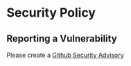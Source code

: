 # Security Policy

## Reporting a Vulnerability

Please create a [Github Security Advisory](https://github.com/Aryan-crypt/JARVIS-extension/security/advisories/new)
